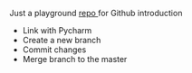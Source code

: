 Just a playground  <a href="https://github.com/londonfirst/validation_diff">repo </a>  for Github introduction <br>
<ul>
  <li>Link with Pycharm</li>
  <li>Create a new branch</li>
  <li>Commit changes</li>
  <li>Merge branch to the master</li>
</ul>
